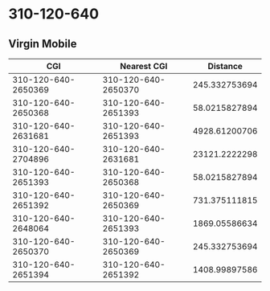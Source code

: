 # 310-120-640
## Virgin Mobile


| CGI | Nearest CGI | Distance |
|-----|-------------|----------|
| 310-120-640-2650369 | 310-120-640-2650370 | 245.332753694 |
| 310-120-640-2650368 | 310-120-640-2651393 | 58.0215827894 |
| 310-120-640-2631681 | 310-120-640-2651393 | 4928.61200706 |
| 310-120-640-2704896 | 310-120-640-2631681 | 23121.2222298 |
| 310-120-640-2651393 | 310-120-640-2650368 | 58.0215827894 |
| 310-120-640-2651392 | 310-120-640-2650369 | 731.375111815 |
| 310-120-640-2648064 | 310-120-640-2651393 | 1869.05586634 |
| 310-120-640-2650370 | 310-120-640-2650369 | 245.332753694 |
| 310-120-640-2651394 | 310-120-640-2651392 | 1408.99897586 |
